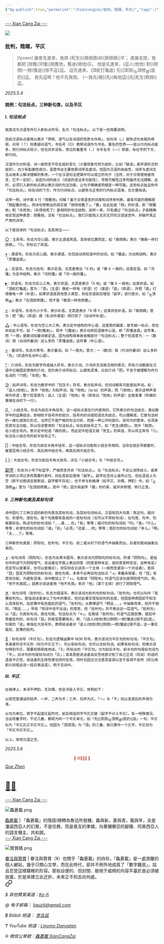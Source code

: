 ```yaml
---
{"dg-publish":true,"permalink":"/Xiancangzai/批判，陰陽，平仄/","tags":["格律","平仄","李去兹","句法标点","新句类"],"created":"2025-04-29T18:11:07.118+08:00"}
---
```



<div class="splitline"><a href="https://www.xiancangzai.com/">--- Xian Cang Zai ---</a></div>

![](https://blogger.googleusercontent.com/img/b/R29vZ2xl/AVvXsEgNKBqcdl9RFJMYd1pYPkc0WCErdRKpcwhCtpdIzQTyAlypQbGxkccCYuPnJyXoG0jRGqTJvfos7T9lrfWT8eptFC3JI54aPK89IIp799myTGyAoGxfLdfliqNHfkAZEEninhX9nB6vrUA/s1600/Head+of+Sinbad+026.JPG)

### 批判，陰陽，平仄

> [!poem]
誰會<span class="symbol" data-symbol="▸">先</span><span class="symbol" data-symbol="•">進</span><span class="symbol" data-symbol="<">來</span>，我<span class="symbol" data-symbol="▸">將</span>
<span class="symbol" data-symbol="•">(</span>死生)<span class="symbol" data-symbol="○">[</span><span class="symbol" data-symbol="+">(</span><span class="symbol" data-symbol="▸">鼎</span><span class="symbol" data-symbol="•">撈</span><span class="symbol" data-symbol="○">鼎</span>)的<span class="symbol" data-symbol="△">(</span><span class="symbol" data-symbol="•">鼎</span><span class="symbol" data-symbol="<">撈</span><span class="symbol" data-symbol="○">鼎</span>)]<span class="symbol" data-symbol="⊽">平</span>；
<span class="symbol" data-symbol="•">進</span><span class="symbol" data-symbol="○">誰</span><span class="symbol" data-symbol="<">去</span><span class="symbol" data-symbol="◑">捏</span>，我都<span class="symbol" data-symbol="^">把</span>
<span class="symbol" data-symbol="○">[</span><span class="symbol" data-symbol="•">撈</span><span class="symbol" data-symbol="+">舊</span><span class="symbol" data-symbol="○">(</span><span class="symbol" data-symbol="+">河</span><span class="symbol" data-symbol="△">懂</span>)]<span class="symbol" data-symbol="•">撈</span><span class="symbol" data-symbol="<">舊</span><span class="symbol" data-symbol="○">他</span>，<span class="symbol" data-symbol="•">舊</span><span class="symbol" data-symbol="<">迷</span><span class="symbol" data-symbol="○">(</span><span class="symbol" data-symbol="+">塔</span><span class="symbol" data-symbol="△">他</span>)<span class="symbol" data-symbol="⊽">仄</span>。
他是先進來，{這人<span class="symbol" data-symbol="▸">(</span><span class="symbol" data-symbol="∋">他</span><span class="symbol" data-symbol="∋">他</span>)
<span class="symbol" data-symbol="^">對</span><span class="symbol" data-symbol="○">[</span><span class="symbol" data-symbol="+">(</span><span class="symbol" data-symbol="∋">撈</span><span class="symbol" data-symbol="∋">撈</span>)一<span class="symbol" data-symbol="=">撈</span><span class="symbol" data-symbol="△">(</span><span class="symbol" data-symbol="•">懂</span><span class="symbol" data-symbol="○">迷</span>)]很不<span class="symbol" data-symbol="+">這</span>}<span class="symbol" data-symbol="✕">這</span>。
<span class="symbol" data-symbol="○">這</span>先進來，<span class="symbol" data-symbol="○">(</span><span class="symbol" data-symbol="○">頂</span><span class="symbol" data-symbol="▸">蛇</span><span class="symbol" data-symbol="•">打</span><span class="symbol" data-symbol="<">龜</span><span class="symbol" data-symbol="○">底</span>)
<span class="symbol" data-symbol="▸">先</span><span class="symbol" data-symbol="•">[</span><span class="symbol" data-symbol="○">(</span><span class="symbol" data-symbol="•">頂</span><span class="symbol" data-symbol="○">頂</span>)<sub>在</sub><span class="symbol" data-symbol="▸">頂</span><span class="symbol" data-symbol="•">修</span><sub>建</sub><span class="symbol" data-symbol="○">(</span><span class="symbol" data-symbol="+">底</span><span class="symbol" data-symbol="△">扔</span>)]<span class="symbol" data-symbol="✕">這</span>。
我先<span class="symbol" data-symbol="•">這</span>嗎？他不先<span class="symbol" data-symbol="•">我</span><span class="symbol" data-symbol="◑">捏</span>。
<span class="symbol" data-symbol="○">(</span>一<span class="symbol" data-symbol="=">我</span><span class="symbol" data-symbol="△">先</span>)<span class="symbol" data-symbol="^">被</span><span class="symbol" data-symbol="○">[</span><span class="symbol" data-symbol="+">(</span><span class="symbol" data-symbol="∋">先</span>)<span class="symbol" data-symbol="△">(</span>每<span class="symbol" data-symbol="=">他</span><span class="symbol" data-symbol="△">這</span>)]<span class="symbol" data-symbol="▸">先</span><span class="symbol" data-symbol="•">[</span><span class="symbol" data-symbol="•">死</span><span class="symbol" data-symbol="<">生</span><span class="symbol" data-symbol="○">(</span><span class="symbol" data-symbol="+">鼎</span><span class="symbol" data-symbol="△">撈</span>)]<span class="symbol" data-symbol="✕">這</span>。

<cite>2025.5.4</cite>

#### 說例：句法标点，三种新句类，以及平仄

##### Ⅰ. 句法标点

<small>我尝试为汉语写作引入新标点符号，名为「句法标点」，以下是一些简要说明。</small>

<small>目前汉语标点是用以表示「停顿、语气以及词语的性质与作用」，如句号<samp>（。）</samp>是陈述句末尾的停顿，问号<samp>（？）</samp>则表疑问语气，书名号<samp>（《》）</samp>表明词语作为书名、篇名的性质——皆以行内标点居多，而行间标点较少，但也并非没有，常见的着重号<samp>（.）</samp>与专名号<samp>（——）</samp>即是，标在字的下方，即行间。</small>

<small>汉语作为分析语，词一般而言不存在屈折变化<samp>（少量现象可视为屈折，比如「破读」是声调形式的屈折）</samp>，也少有黏着性成分，语意传达主要依靠词序及虚词。但因为汉语的自由性，词序与虚词无法从根本上解决理解的焦虑。一个在汉语句法逻辑中可以成立的句子<samp>（当然，对于日常使用者而言，它不一定好）</samp>，会因为词的歧义<samp>（词语的语法多功能性）</samp>，导致可解性过多而最终无法理解，此时，必须引入新的标点用以表示词的句法功能，让句子精确或坍缩至一种可能。这些标点姑且称作「句法标点」，标在词的下方，作为行间标点，以避免与正常的行内标点混淆，也方便阅读。</small>

<small>试举一例，诗中第 4 行「撈舊他」何解？基于日常语言的词类和词序來判断，最有可能的理解是「撈起舊的他」，而诗句想表达的其实是「撈得他舊了」，「舊」在此处是「撈」的补语，即「撈舊他」和「杀死他」<samp>（杀得他死了）</samp>是相同的句法结构，这样一来，只有通过「句法标点」才能精确地实现这种表意：<span class="symbol" data-symbol="•">撈</span><span class="symbol" data-symbol="<">舊</span><span class="symbol" data-symbol="○">他</span>。没有「句法标点」，我们只能陷入无穷无尽的汉语迷宫中，并破坏真正严肃的诗学。</small>

<small>以下是具体的「句法标点」及其用法——</small>

<ins>○</ins><small>：主宾号。形态为空心圆，表示主语或宾语，具体依位置而定。如「<span class="symbol" data-symbol="▸">鼎</span><span class="symbol" data-symbol="•">撈</span><span class="symbol" data-symbol="○">鼎</span>」表示「像鼎一样打捞鼎」，「○」号标记了宾语。</small>

<ins>•</ins><small>：谓语号。形态为实心圆，表示谓语，也包括动宾短语中的动词。如「<span class="symbol" data-symbol="•">懂</span><span class="symbol" data-symbol="○">迷</span>」为动宾结构，表示「弄懂迷惑」。</small>

<ins>+</ins><small>：定语号。形态为加号，表示定语。尤其是表达「X 的」或「像 X 一般的」这类定语。如「<span class="symbol" data-symbol="+">河</span><span class="symbol" data-symbol="△">懂</span>」为定中结构，表示「河的懂」或「河一般的懂」。</small>

<ins>▸</ins><small>：状语号。形态为实心三角，表示状语。尤其是表示「X 地」或「像 X 一般地」这类状语。如「<span class="symbol" data-symbol="○">頂</span><span class="symbol" data-symbol="▸">蛇</span><span class="symbol" data-symbol="•">打</span><span class="symbol" data-symbol="<">龜</span><span class="symbol" data-symbol="○">底</span>」意为：「頂」<samp>（主语）</samp>像蛇一样地<samp>（状语）</samp>打<samp>（谓语）</samp>「底」<samp>（宾语）</samp>，并把「底」打得像龟一样<samp>（补语）</samp>。如果状语是其他意义类型，则在状语前后增加「副字」进行提示，如「<sub>在</sub><span class="symbol" data-symbol="▸">頂</span><span class="symbol" data-symbol="•">修</span><sub>建</sub>」表示「在頂部修建」，而不是「像頂一样地修建」。</small>

<ins>&lt;</ins><small>：补语号。形态为小于号，表示补语。尤其是表示「X 得 Y」这类状态补语。如「<span class="symbol" data-symbol="•">鼎</span><span class="symbol" data-symbol="<">撈</span><span class="symbol" data-symbol="○">鼎</span>」意为：把「鼎」<samp>（宾语）</samp>鼎<samp>（名词作谓语）</samp>得打捞了<samp>（动词作补语）</samp>。</small>

<ins>△</ins><small>：中心语号。形态为空心大三角，表示定中结构的中心语，这是我的偏爱，故专赋一标点，但也非如此不可。如「一<span class="symbol" data-symbol="=">撈</span><span class="symbol" data-symbol="△">(</span><span class="symbol" data-symbol="•">懂</span><span class="symbol" data-symbol="○">迷</span>)」，其中「<span class="symbol" data-symbol="△">(</span><span class="symbol" data-symbol="•">懂</span><span class="symbol" data-symbol="○">迷</span>)」表示动宾短语做中心语，即「弄懂迷惑」这件事，而「一<span class="symbol" data-symbol="=">撈</span>」是数词加量词做定语，因为结构简单故省略部分「句法标点」；整个短语意为：一<samp>（数词）</samp>撈<samp>（动词作量词）</samp>这么多的「弄懂迷惑」这件事<samp>（中心语）</samp>。</small>

<ins>=</ins><small>：量词号。形态为等号，表示量词。如「一<span class="symbol" data-symbol="=">我</span><span class="symbol" data-symbol="△">先</span>」意为：一<samp>（数词）</samp>我<samp>（代词作量词）</samp>这么多的「先」<samp>（状语作名词中心语）</samp>。</small>

<ins>^</ins><small>：介词号。形态为脱字符或插入符号，表示介词。介词并无词类活用的情况，所有介词都是在汉语中已被固定使用的介词，但仍用介词号标记，以避免混淆，比如介词「把」不至于被理解为作为名词的「门把」「车把」等。</small>

<ins>∋</ins><small>：拟声词号。形态为数学中的「包含于」符号，表示拟声词。任何词都有可能是拟声词。如：「這人<span class="symbol" data-symbol="▸">(</span><span class="symbol" data-symbol="∋">他</span><span class="symbol" data-symbol="∋">他</span>)」，其中「<span class="symbol" data-symbol="∋">他</span><span class="symbol" data-symbol="∋">他</span>」为拟声词，指「他他」（ta ta）的声音，而「<span class="symbol" data-symbol="▸">(</span><span class="symbol" data-symbol="∋">他</span><span class="symbol" data-symbol="∋">他</span>)」表示这种声音用作状语；整个短语意为：這人<samp>（主语）</samp>「他他」地<samp>（即发出「他他」的声音）</samp>去做某事<samp>（所做的事接在诗的下一行）</samp>。</small>

<ins>() </ins><small>：小结合号。形态为前后半角括号，这一组标点是在行内使用的，它所表示的句法结合，类似数学中的运算结合，即相较于括号外的部分，括号内的词或短语优先结合。可以理解成，它是句法树的一维化或简化形式，当然它不是严格的句法分析，而是一种公开的提示。括号内的整体，也须承担其句法功能，所以将该整体的「句法标点」标在前括号之下。如「<span class="symbol" data-symbol="•">死</span><span class="symbol" data-symbol="<">生</span><span class="symbol" data-symbol="○">(</span><span class="symbol" data-symbol="+">鼎</span><span class="symbol" data-symbol="△">撈</span>)」，其中「<span class="symbol" data-symbol="+">鼎</span><span class="symbol" data-symbol="△">撈</span>」在小结合号内，表示定中短语「鼎的撈」，而此定中短语又做「<span class="symbol" data-symbol="•">死</span><span class="symbol" data-symbol="<">生</span>」的宾语，所以将主宾号「○」标注在小结合号的前半括号之下。</small>

<ins>[]</ins><small>：中结合号。形态为前后半角中括号，这一组标点功能和小结合号相同，当存在结合号嵌套时，最里层用小结合号，其后用中结合号，再其后用大结合号。</small>

<ins>{ }</ins><small>：大结合号。形态为前后半角大括号，详见「小结合号」与「中结合号」。</small>

<ins>副字</ins><small>：形态为小号下标蓝字，严格而言并非「句法标点」。当「句法标点」不足以消除歧义，或单字词的义项过多而需要约束时，则在其前后使用「副字」。副字在空间上虽然占位，但在语音上为空<samp>（即不论朗读还是默读，副字都不存在）</samp>，也不参与到格律<samp>（如平仄、对偶、押韵）</samp>中。如「<sub>在</sub><span class="symbol" data-symbol="▸">頂</span><span class="symbol" data-symbol="•">修</span><sub>建</sub>」意为「在頂部修建」，其中「修」因为有副字「建」的约束，就并非修理、修行之意。</small>

##### Ⅱ. 三种新句类及其标句词

<small>诗中固化了三种汉语的新的句类及其标句词，及其标句词标点。汉语有四大句类：陈述句、疑问句、祈使句、感叹句。每个句类都有各自的一些标句词<samp>（也可以不带标句词）</samp>，在句首、句中、句尾都存在。陈述句的标句词如「……者……也」「矣」等等；疑问句的标句词如「吗」「谁」「什么」等等；祈使句的标句词如「请」「别」「必须」「还是……吧」等等；感叹句的标句词如「多么」「啊」「太……了」等等。</small>

<small>三种新的句类是：阴阳句、批判句、平仄句。前二者从时下的语气中抽象而出，后者则是纯抽象出来的。</small>

<ins>◑</ins><small>：标句词号（阴阳句）。形态为右黑半圆号，表示该词为阴阳句的标句词。所谓「阴阳句」，是指句中的语气为阴阳怪气，说话者在字面上表达同意<samp>（同意某种肯定，或同意某种否定，这种肯定/否定可以是事实，也可以是推论）</samp>，但实则在讥讽另一个主体<samp>（一般而言是另一个对话者）</samp>。我将「捏」固定为阴阳句的标句词，放在句尾，本来不必再加句法标点「◑」来叠床架屋，但「捏」有其他功能，为避免混淆，诗中都加上了「◑」。在朗读「阴阳句」时语气应该也是阴阳怪气的。例，「他不先<span class="symbol" data-symbol="•">我</span><span class="symbol" data-symbol="◑">捏</span>。」就表示说话者用「他不先<span class="symbol" data-symbol="•">我</span>」来对「他」<samp>（某个主体）</samp>进行了阴阳怪气。</small>

<ins>✕</ins><small>：标句词号（批判句）。形态为错误号，表示该词为批判句的标句词。「批判句」也可以叫作「犹豫批判句」，是指说话者承认了句中的事实，但对此事实保有批判的态度，但因各种原因却不知怎么具体批判，在犹豫中有些尴尬的语气。「批判句」从赛博语气「啊这……」中抽象而来，但并不相同，「啊这……」带有「惊讶中说不出话」的意思，但「批判句」并不表达这一层语气。「批判句」以「這」为其标句词，放在句尾，句法标点为「✕」。在朗读「批判句」时语气应是犹豫、尴尬中带着批判的，标句词「這」的尾音需要拖长。例，「{這人<span class="symbol" data-symbol="▸">(</span><span class="symbol" data-symbol="∋">他</span><span class="symbol" data-symbol="∋">他</span>)<span class="symbol" data-symbol="^">對</span><span class="symbol" data-symbol="○">[</span><span class="symbol" data-symbol="+">(</span><span class="symbol" data-symbol="∋">撈</span><span class="symbol" data-symbol="∋">撈</span>)一<span class="symbol" data-symbol="=">撈</span><span class="symbol" data-symbol="△">(</span><span class="symbol" data-symbol="•">懂</span><span class="symbol" data-symbol="○">迷</span>)]很不<span class="symbol" data-symbol="+">這</span>}<span class="symbol" data-symbol="✕">這</span>」，句尾的「<span class="symbol" data-symbol="✕">這</span>」单独在大括号外，表明说话者对「這人<span class="symbol" data-symbol="▸">(</span><span class="symbol" data-symbol="∋">他</span><span class="symbol" data-symbol="∋">他</span>)<span class="symbol" data-symbol="^">對</span><span class="symbol" data-symbol="○">[</span><span class="symbol" data-symbol="+">(</span><span class="symbol" data-symbol="∋">撈</span><span class="symbol" data-symbol="∋">撈</span>)一<span class="symbol" data-symbol="=">撈</span><span class="symbol" data-symbol="△">(</span><span class="symbol" data-symbol="•">懂</span><span class="symbol" data-symbol="○">迷</span>)]很不<span class="symbol" data-symbol="+">這</span>」这一事实尴尬、犹豫的批判。</small>

<ins>⊽</ins><small>：标句词号（平仄句）。形态为逻辑运算中 NOR 符号，表示该词为平仄句的标句词。「平仄句」本身是符合平仄的<samp>（何为平仄见下）</samp>，可以有标句词，也可以无标句词。如果有标句词，则表示该句特别平仄，需要抑扬顿挫地读。「⊽」所标出的「平仄句」分为前后半句，前半句的句尾标句词为「平」，后半句的句尾标句词为「仄」；其本质是说话者自反性地意识到了自己正说<samp>（将说）</samp>的话的语音平仄性，说话者的主体性便也同时在场，同时也因过分注意其音调以至于音调不自然<samp>（好比用即兴说唱去说一段日常话语）</samp>。例子见诗中。</small>

##### Ⅲ. 平仄

<small>在格律上，本诗不押韵，无对偶，但全诗皆入平仄，体例如下：</small>

<small>以规范普通话的轻声、一声、二声为平；三声、四声为仄。「一」与「不」则以变调后的声调为准。</small>

<small>以句为单位，首字平起或仄起均可，前后相连的字平仄交替<samp>（副字不计入平仄）</samp>。有一特殊情况，当出现叠字时，不论几叠，都视为同一个平仄单元，如「<span class="symbol" data-symbol="▸">先</span><span class="symbol" data-symbol="•">[</span><span class="symbol" data-symbol="○">(</span><span class="symbol" data-symbol="•">頂</span><span class="symbol" data-symbol="○">頂</span>)<sub>在</sub><span class="symbol" data-symbol="▸">頂</span><span class="symbol" data-symbol="•">修</span><sub>建</sub><span class="symbol" data-symbol="○">(</span><span class="symbol" data-symbol="+">底</span><span class="symbol" data-symbol="△">扔</span>)]<span class="symbol" data-symbol="✕">這</span>」一句，平仄似为「平仄仄仄平仄平仄」，但因为「頂頂頂」为「頂」的三叠，故只算作一个仄字，平仄则为「平仄平仄平仄」。</small>

<small>以上。来吧汉语之空。</small>

<cite>2025.5.6</cite>


<div class="spacer"></div>

<p style="text-align:center;color:#B54434;font-size:0.8em;">▮ 相𨳹󾗖􁴆 ▮</p>

<div class="header-container">
    <div class="triangle"></div>
    <div class="collect-media" style="background-image: url('https://www.xiancangzai.com/img/user/%E9%99%84%E4%BB%B6/attachment/%F0%A3%AA%8A%E8%B2%9E.png');">
        <a href="https://www.xiancangzai.com/Xiancangzai/%F0%A3%AA%8A%E8%B2%9E/" class="ncard-link"></a>
        <div class="collect-text">
            <a href="https://www.xiancangzai.com/Xiancangzai/%F0%A3%AA%8A%E8%B2%9E/">
                <cite>Que Zhen</cite>
                <h1>𣪊貞</h1>
            </a>
        </div>
    </div>
</div>


<div class="splitline"><a href="https://www.xiancangzai.com/">--- Xian Cang Zai ---</a></div>

![鱻蒼載.png](/img/user/%E9%99%84%E4%BB%B6/%E9%99%84%E4%BB%B62024/%E9%B1%BB%E8%92%BC%E8%BC%89.png)

<div class="note"><ins>鱻蒼載</ins> | 「鱻蒼載」的隱語/鴘轉為魯迅所發機，鱻與新，蒼與青，載與年，全是潘諾西亞人的幻覺，不是任務，而是悬亙的準備，向著彌賽亞的腳踵、阿美西亞人的語言僭主、共和囻。</div>


<div class="splitline"><a href="https://www.xiancangzai.com/">--- Xian Cang Zai ---</a></div>

![贊賞碼.png](/img/user/%E9%99%84%E4%BB%B6/%E9%99%84%E4%BB%B62024/%E8%B4%8A%E8%B3%9E%E7%A2%BC.png)

<div class="note"><ins>眷注與贊賞</ins> | 眷注與贊賞（¥）也關乎「鱻蒼載」的持存，「鱻蒼載」是一處游離的個人網站，幾乎只關心文學，而在此時代，卻并不例外地成爲了「數字難民」，姑且忍受這樣驕稚的形容。那些自便的、但封閉、敞視于威柄的内容平臺於是必須被放棄，於是來建立此迂折，未來正不知去向何處。</div>


<div class="transclusion internal-embed is-loaded"><a class="markdown-embed-link" href="/xiancangzai/link-tree/" aria-label="Open link"><svg xmlns="http://www.w3.org/2000/svg" width="24" height="24" viewBox="0 0 24 24" fill="none" stroke="currentColor" stroke-width="2" stroke-linecap="round" stroke-linejoin="round" class="svg-icon lucide-link"><path d="M10 13a5 5 0 0 0 7.54.54l3-3a5 5 0 0 0-7.07-7.07l-1.72 1.71"></path><path d="M14 11a5 5 0 0 0-7.54-.54l-3 3a5 5 0 0 0 7.07 7.07l1.71-1.71"></path></svg></a><div class="markdown-embed">





<cite>$ 其他贊賞渠道：[Ko-fi](https://ko-fi.com/xiancangzai)</cite>

<cite>@ 电子邮箱： liquziii@gmail.com </cite>

<cite>฿ Bilibili 频道： [李去兹](https://space.bilibili.com/1676863200)</cite>

<cite>₸ YouTube 频道：[Linomo Danvatan](http://www.youtube.com/@LinomoDanvatan) </cite>

<cite>⁜ 微信公衆號：[鱻蒼載 XianCangZai](https://mp.weixin.qq.com/s/yneTMt9zIapGXF9yfuvOkg)</cite>


</div></div>

